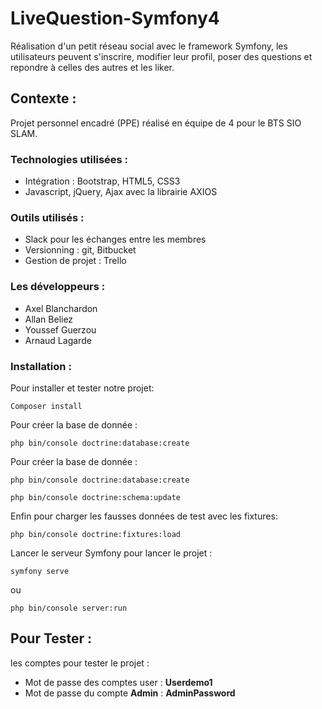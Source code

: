 # LiveQuestion-Symfony4 

Réalisation d'un petit réseau social avec le framework Symfony, les utilisateurs peuvent s'inscrire, modifier leur profil, poser des questions et repondre à celles des autres et les liker.

## Contexte :

Projet personnel encadré (PPE) réalisé en équipe de 4 pour le BTS SIO SLAM.

### Technologies utilisées :

* Intégration : Bootstrap, HTML5, CSS3
* Javascript, jQuery, Ajax avec la librairie AXIOS

### Outils utilisés :

* Slack pour les échanges entre les membres
* Versionning : git, Bitbucket
* Gestion de projet : Trello

### Les développeurs :

* Axel Blanchardon
* Allan Beliez
* Youssef Guerzou
* Arnaud Lagarde


### Installation : 

Pour installer et tester notre projet: 


```
Composer install
```

Pour créer la base de donnée :

```
php bin/console doctrine:database:create
```

Pour créer la base de donnée :

```
php bin/console doctrine:database:create

php bin/console doctrine:schema:update
```

Enfin pour charger les fausses données de test avec les fixtures:

```
php bin/console doctrine:fixtures:load
```

Lancer le serveur Symfony pour lancer le projet :

```
symfony serve 
```
ou

```
php bin/console server:run
```


## Pour Tester :

les comptes pour tester le projet : 


* Mot de passe des comptes user : **Userdemo1** 
* Mot de passe du compte **Admin** : **AdminPassword**
